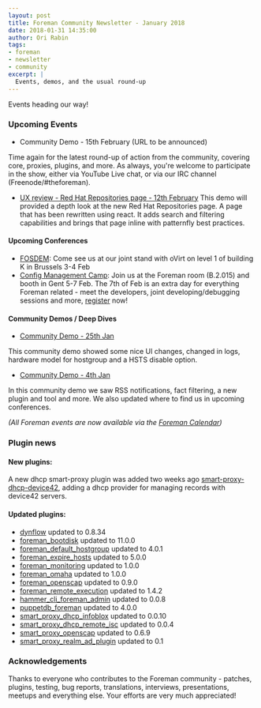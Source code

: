 ```yaml
---
layout: post
title: Foreman Community Newsletter - January 2018
date: 2018-01-31 14:35:00
author: Ori Rabin
tags:
- foreman
- newsletter
- community
excerpt: |
  Events, demos, and the usual round-up
---
```


Events heading our way!

### Upcoming Events

* Community Demo - 15th February (URL to be announced)

Time again for the latest round-up of action from the community, covering core,
proxies, plugins, and more.  As always, you're welcome to participate in the
show, either via YouTube Live chat, or via our IRC channel
(Freenode/#theforeman).

* [UX review - Red Hat Repositories page - 12th February](https://www.youtube.com/watch?v=9o1X_Th5Tus)
This demo will provided a depth look at the new Red Hat Repositories page.
A page that has been rewritten using react. It adds search and filtering capabilities
and brings that page inline with patternfly best practices.

#### Upcoming Conferences

* [FOSDEM](https://fosdem.org/2018/): Come see us at our joint stand with oVirt
on level 1 of building K in Brussels 3-4 Feb
* [Config Management Camp](http://cfgmgmtcamp.eu/): Join us at the Foreman room (B.2.015) and booth
in Gent 5-7 Feb. The 7th of Feb is an extra day for everything Foreman related - meet the
developers, joint developing/debugging sessions and more, [register][hack_day] now!

#### Community Demos / Deep Dives

* [Community Demo - 25th Jan](https://www.youtube.com/watch?v=ekf8Y082HoQ)

This community demo showed some nice UI changes, changed in logs,
hardware model for hostgroup and a HSTS disable option.

* [Community Demo - 4th Jan](https://www.youtube.com/watch?v=BVTiwSEMcyw)

In this community demo we saw RSS notifications, fact filtering, a new plugin and tool and more.
We also updated where to find us in upcoming conferences.


_(All Foreman events are now available via the [Foreman Calendar](/events))_

### Plugin news

#### New plugins:

A new dhcp smart-proxy plugin was added two weeks ago
[smart-proxy-dhcp-device42](https://github.com/theforeman/smart-proxy-dhcp-device42),
adding a dhcp provider for managing records with device42 servers.

#### Updated plugins:

- [dynflow](https://github.com/Dynflow/dynflow) updated to 0.8.34
- [foreman_bootdisk](https://github.com/theforeman/foreman_bootdisk) updated to 11.0.0
- [foreman_default_hostgroup](https://github.com/theforeman/foreman_default_hostgroup) updated to 4.0.1
- [foreman_expire_hosts](https://github.com/theforeman/foreman_expire_hosts) updated to 5.0.0
- [foreman_monitoring](https://github.com/theforeman/foreman_monitoring) updated to 1.0.0
- [foreman_omaha](https://github.com/theforeman/foreman_omaha) updated to 1.0.0
- [foreman_openscap](https://github.com/theforeman/foreman_openscap) updated to 0.9.0
- [foreman_remote_execution](https://github.com/theforeman/foreman_remote_execution) updated to 1.4.2
- [hammer_cli_foreman_admin](https://github.com/theforeman/hammer-cli-foreman-admin) updated to 0.0.8
- [puppetdb_foreman](https://github.com/theforeman/puppetdb_foreman) updated to 4.0.0
- [smart_proxy_dhcp_infoblox](https://github.com/theforeman/smart_proxy_dhcp_infoblox) updated to 0.0.10
- [smart_proxy_dhcp_remote_isc](https://github.com/theforeman/smart_proxy_dhcp_remote_isc) updated to 0.0.4
- [smart_proxy_openscap](https://github.com/theforeman/smart_proxy_openscap) updated to 0.6.9
- [smart_proxy_realm_ad_plugin](https://github.com/theforeman/smart_proxy_realm_ad_plugin) updated to 0.1

### Acknowledgements

Thanks to everyone who contributes to the Foreman community - patches, plugins,
testing, bug reports, translations, interviews, presentations, meetups and
everything else. Your efforts are very much appreciated!

[issues]: http://projects.theforeman.org/issues
[k_issues]: http://projects.theforeman.org/projects/katello/issues

[hack_day]: https://www.eventbrite.com/e/foreman-construction-day-registration-41696943681
